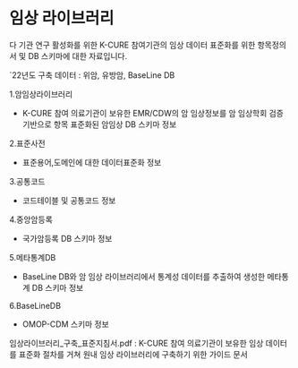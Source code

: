 # 임상 라이브러리

다 기관 연구 활성화를 위한 K-CURE 참여기관의 임상 데이터 표준화를 위한 항목정의서 및 DB 스키마에 대한 자료입니다. 

  `22년도 구축 데이터 : 위암, 유방암, BaseLine DB

1.암임상라이브러리
  - K-CURE 참여 의료기관이 보유한 EMR/CDW의 암 임상정보를 암 임상학회 검증 기반으로 항목 표준화된 암임상 DB 스키마 정보
  
2.표준사전
  - 표준용어,도메인에 대한 데이터표준화 정보
  
3.공통코드
  - 코드테이블 및 공통코드 정보
  
4.중앙암등록
  - 국가암등록 DB 스키마 정보
  
5.메타통계DB
  - BaseLine DB와 암 임상 라이브러리에서 통계성 데이터를 추출하여 생성한 메타통계 DB 스키마 정보
  
6.BaseLineDB
  - OMOP-CDM 스키마 정보

임상라이브러리_구축_표준지침서.pdf : K-CURE 참여 의료기관이 보유한 임상 데이터를 표준화 절차를 거쳐 원내 임상 라이브러리에 구축하기 위한 가이드 문서
